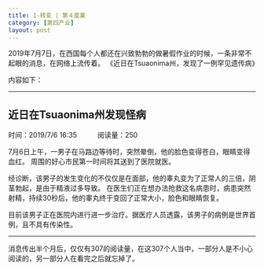 ```yaml
---
title: 1-转变 | 第４産業
category: [第四产业]
layout: post
---
```


2019年7月7日，在西国每个人都还在兴致勃勃的做暑假作业的时候，一条非常不起眼的消息，在网络上流传着。
《近日在Tsuaonima州，发现了一例罕见遗传病》

内容如下：

---
## 近日在Tsuaonima州发现怪病
时间：2019/7/6 16:35　　　阅读量：250

7月6日上午，一男子在马路边等待时，突然晕倒，他的脸色变得苍白，眼睛变得血红。
周围的好心市民第一时间将其送到了医院就医。

经诊断，该男子的发生变化的不仅仅是在面部，他的睾丸变为了正常人的三倍，阴茎勃起，是由于精液过多导致。
在医生们正在想办法抢救这名病患时，病患突然射精，持续30秒后，他的睾丸终于变回了正常大小，脸色和眼睛恢复。

目前该男子正在医院内进行进一步治疗。据医疗人员透露，该男子的病例是世界首例，且不具有传染性。

---

消息传出半个月后，仅仅有307的阅读量，在这307个人当中，一部分人是不小心阅读的，另一部分人在看完之后就忘掉了。
